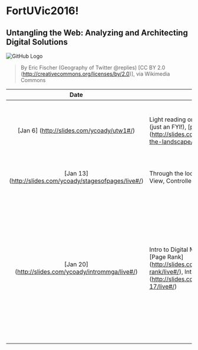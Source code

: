 # FortUVic2016!

## Untangling the Web: Analyzing and Architecting Digital Solutions 
![GitHub Logo](https://upload.wikimedia.org/wikipedia/commons/5/50/Geography_of_Twitter_%40replies_%286238509140%29.jpg)

> By Eric Fischer (Geography of Twitter @replies) [CC BY 2.0 (http://creativecommons.org/licenses/by/2.0)], via Wikimedia Commons


Date     | Topics                 | Homework  
:------:| ---------------------- | --------- 
[Jan 6] (http://slides.com/ycoady/utw1#/)  | Light reading on [Untangling the Web](http://www.governmentattic.org/8docs/UntanglingTheWeb-NSA_2007.pdf) (just an FYI!),  [preliminary landscape] (http://slides.com/ycoady/sketching-the-landscape/live#/)!  | (1) post comments for the questions on CourseSpaces, and (2) sketch your own landscape diagram! 
[Jan 13] (http://slides.com/ycoady/stagesofpages/live#/)  |  Through the looking glass: Model, View, Controller and how it all works!  | (1) post your remixes, and (2) pitch your "City App" ideas!
[Jan 20] (http://slides.com/ycoady/intrommga/live#/)  |  Intro to Digital Marketing, Study on [Page Rank] (http://slides.com/ycoady/page-rank/live#/), Intro to [SEO] (http://slides.com/ycoady/introtoseo-17/live#/) | (1) compare/contrast 3 popular tools that can be used for SEO (those we saw, or others!), highlight what you think is most interesting and why, and (2) draw up a sample keyword distribution spreadsheet for an ecommerce site consisting of 4 or more pages (your own themes are welcomed!)


